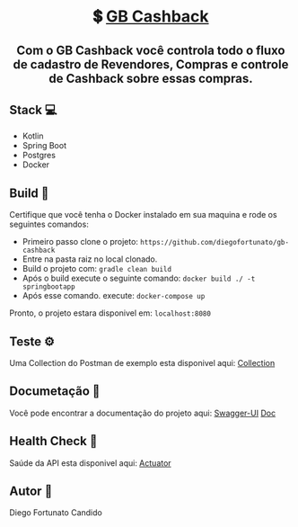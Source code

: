 <h1 align="center">
   💲 <a href="#" alt="site do GB Cashback"> GB Cashback </a>
</h1>

<h2 align="center">
   Com o GB Cashback você controla todo o fluxo de cadastro de Revendores, Compras e controle de Cashback sobre essas compras.
</h2>

## [](https://github.com/diegofortunato/gb-cashback#stack-)Stack  💻

-   Kotlin
-   Spring Boot
-   Postgres
-   Docker

## [](https://github.com/diegofortunato/gb-cashback#build--)Build  🚀

Certifique que você tenha o Docker instalado em sua maquina e rode os seguintes comandos:

-   Primeiro passo clone o projeto:  `https://github.com/diegofortunato/gb-cashback`
-   Entre na pasta raiz no local clonado.
-   Build o projeto com:  `gradle clean build`
-   Após o build execute o seguinte comando:  `docker build ./ -t springbootapp`
-   Após esse comando. execute:  `docker-compose up`

Pronto, o projeto estara disponivel em:  `localhost:8080`

## [](https://github.com/diegofortunato/gb-cashback#teste-%EF%B8%8F)Teste  ⚙️

Uma Collection do Postman de exemplo esta disponivel aqui: [Collection](https://github.com/diegofortunato/gb-cashback/blob/master/docs/GB_Cashback.postman_collection.json)


## [](https://github.com/diegofortunato/gb-cashback#documeta%C3%A7%C3%A3o-)Documetação  📝

Você pode encontrar a documentação do projeto aqui: [Swagger-UI](http://localhost:8080/swagger-ui.html#/)
                                                    [Doc](https://github.com/diegofortunato/gb-cashback/blob/master/docs/swagger.yaml)
                                                    
## [](https://github.com/diegofortunato/gb-cashback#documeta%C3%A7%C3%A3o-)Health Check  🏥

Saúde da API esta disponivel aqui:  [Actuator](http://localhost:8080/actuator/health)

## [](https://github.com/diegofortunato/gb-cashback#autor-)Autor  🦸

Diego Fortunato Candido
